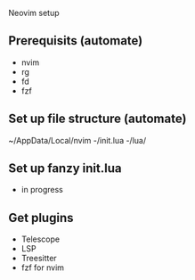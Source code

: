 Neovim setup

## Prerequisits (automate)

- nvim
- rg
- fd
- fzf

## Set up file structure (automate)
~/AppData/Local/nvim
-/init.lua
-/lua/

## Set up fanzy init.lua
 - in progress

## Get plugins
- Telescope
- LSP
- Treesitter
- fzf for nvim


